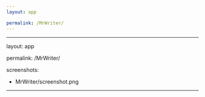 ```yaml
---
layout: app

permalink: /MrWriter/
---
```

---
layout: app

permalink: /MrWriter/

screenshots:
  - MrWriter/screenshot.png
---
